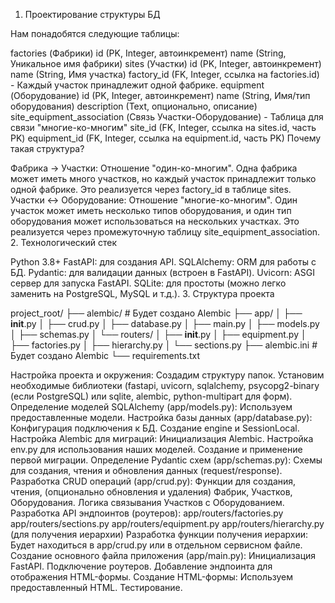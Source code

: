 1. Проектирование структуры БД

Нам понадобятся следующие таблицы:

factories (Фабрики)
id (PK, Integer, автоинкремент)
name (String, Уникальное имя фабрики)
sites (Участки)
id (PK, Integer, автоинкремент)
name (String, Имя участка)
factory_id (FK, Integer, ссылка на factories.id) - Каждый участок принадлежит одной фабрике.
equipment (Оборудование)
id (PK, Integer, автоинкремент)
name (String, Имя/тип оборудования)
description (Text, опционально, описание)
site_equipment_association (Связь Участки-Оборудование) - Таблица для связи "многие-ко-многим"
site_id (FK, Integer, ссылка на sites.id, часть PK)
equipment_id (FK, Integer, ссылка на equipment.id, часть PK)
Почему такая структура?

Фабрика -> Участки: Отношение "один-ко-многим". Одна фабрика может иметь много участков, но каждый участок принадлежит только одной фабрике. Это реализуется через factory_id в таблице sites.
Участки <-> Оборудование: Отношение "многие-ко-многим". Один участок может иметь несколько типов оборудования, и один тип оборудования может использоваться на нескольких участках. Это реализуется через промежуточную таблицу site_equipment_association.
2. Технологический стек

Python 3.8+
FastAPI: для создания API.
SQLAlchemy: ORM для работы с БД.
Pydantic: для валидации данных (встроен в FastAPI).
Uvicorn: ASGI сервер для запуска FastAPI.
SQLite: для простоты (можно легко заменить на PostgreSQL, MySQL и т.д.).
3. Структура проекта

project_root/
├── alembic/                 # Будет создано Alembic
├── app/
│   ├── __init__.py
│   ├── crud.py
│   ├── database.py
│   ├── main.py
│   ├── models.py
│   ├── schemas.py
│   └── routers/
│       ├── __init__.py
│       ├── equipment.py
│       ├── factories.py
│       ├── hierarchy.py
│       └── sections.py
├── alembic.ini              # Будет создано Alembic
└── requirements.txt

Настройка проекта и окружения:
Создадим структуру папок.
Установим необходимые библиотеки (fastapi, uvicorn, sqlalchemy, psycopg2-binary (если PostgreSQL) или sqlite, alembic, python-multipart для форм).
Определение моделей SQLAlchemy (app/models.py):
Используем предоставленные модели.
Настройка базы данных (app/database.py):
Конфигурация подключения к БД.
Создание engine и SessionLocal.
Настройка Alembic для миграций:
Инициализация Alembic.
Настройка env.py для использования наших моделей.
Создание и применение первой миграции.
Определение Pydantic схем (app/schemas.py):
Схемы для создания, чтения и обновления данных (request/response).
Разработка CRUD операций (app/crud.py):
Функции для создания, чтения, (опционально обновления и удаления) Фабрик, Участков, Оборудования.
Логика связывания Участков с Оборудованием.
Разработка API эндпоинтов (роутеров):
app/routers/factories.py
app/routers/sections.py
app/routers/equipment.py
app/routers/hierarchy.py (для получения иерархии)
Разработка функции получения иерархии:
Будет находиться в app/crud.py или в отдельном сервисном файле.
Создание основного файла приложения (app/main.py):
Инициализация FastAPI.
Подключение роутеров.
Добавление эндпоинта для отображения HTML-формы.
Создание HTML-формы:
Используем предоставленный HTML.
Тестирование.